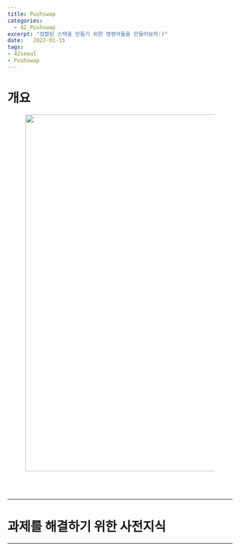 ```yaml
---
title: Pushswap
categories: 
  - 42_Pushswap
excerpt: "정렬된 스택을 만들기 위한 명령어들을 만들어보자:)"
date:   2022-01-15
tags:
- 42seoul
- Pushswap
---
```


# 개요



<figure>
	<a href="https://user-images.githubusercontent.com/79088896/149618790-d0b05434-3a45-4783-8d85-42b492cd9068.gif">
		<img src="https://user-images.githubusercontent.com/79088896/149618790-d0b05434-3a45-4783-8d85-42b492cd9068.gif"  width="800px;">
	</a>
</figure>


<br />
<br />

---

# 과제를 해결하기 위한 사전지식

---
